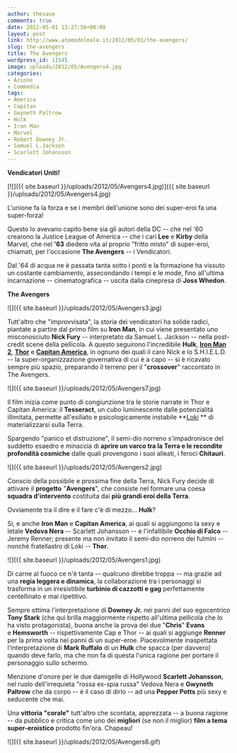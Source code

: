 ```yaml
---
author: thesave
comments: true
date: 2012-05-01 13:27:58+00:00
layout: post
link: http://www.atomodelmale.it/2012/05/01/the-avengers/
slug: the-avengers
title: The Avengers
wordpress_id: 11545
image: uploads/2012/05/Avengers4.jpg
categories:
- Azione
- Commedia
tags:
- America
- Capitan
- Gwyneth Paltrow
- Hulk
- Iron Man
- Marvel
- Robert Downey Jr.
- Samuel L.Jackson
- Scarlett Johansson
---
```


**Vendicatori Uniti!**

[![]({{ site.baseurl }}/uploads/2012/05/Avengers4.jpg)]({{ site.baseurl }}/uploads/2012/05/Avengers4.jpg)

L'unione fa la forza e se i membri dell'unione sono dei super-eroi fa una super-forza!

Questo lo avevano capito bene sia gli autori della DC -- che nel '60 crearono la Justice League of America -- che i cari **Lee** e **Kirby** della Marvel, che nel **'63** diedero vita al proprio "fritto misto" di super-eroi, chiamati, per l'occasione **The Avengers** -- i Vendicatori.

Dal '64 di acqua ne è passata tanta sotto i ponti e la formazione ha vissuto un costante cambiamento, assecondando i tempi e le mode, fino all'ultima incarnazione -- cinematografica -- uscita dalla cinepresa di **Joss Whedon**.

**The Avengers**

![]({{ site.baseurl }}/uploads/2012/05/Avengers3.jpg)

Tutt'altro che "improvvisata", la storia dei vendicatori ha solide radici, piantate a partire dal primo film su **Iron Man**, in cui viene presentato uno misconosciuto **Nick Fury** -- interpretato da Samuel L. Jackson -- nella post-credit scene della pellicola. A questo seguirono l'incredibile **Hulk**, **[Iron Man 2](/2010/05/04/iron-man-2/)**, **[Thor](/2011/05/03/thor/)** e **[Capitan America](/2011/07/31/capitan-america-il-primo-vendicatore/)**, in ognuno dei quali il caro Nick e lo S.H.I.E.L.D. -- la super-organizzazione governativa di cui è a capo -- si è ricavato sempre più spazio, preparando il terreno per il "**crossover**" raccontato in The Avengers.

![]({{ site.baseurl }}/uploads/2012/05/Avengers7.jpg)

Il film inizia come punto di congiunzione tra le storie narrate in Thor e Capitan America: il **Tesseract**, un cubo luminescente dalle potenzialità illimitata, permette all'esiliato e psicologicamente instabile **[Loki](/2011/05/03/thor/) ** di materializzarsi sulla Terra.

Spargendo "panico et distruzione", il semi-dio norreno s'impadronisce del suddetto esaedro e minaccia di **aprire un varco tra la Terra e le recondite profondità cosmiche** dalle quali provengono i suoi alleati, i feroci **Chitauri**.

![]({{ site.baseurl }}/uploads/2012/05/Avengers2.jpg)

Conscio della possibile e prossima fine della Terra, Nick Fury decide di attivare il **progetto** "**Avengers**", che consiste nel formare una coesa **squadra d'intervento** costituita dai **più grandi eroi della Terra**.

Ovviamente tra il dire e il fare c'è di mezzo... **Hulk**?

Si, e anche **Iron Man** e **Capitan America**, ai quali si aggiungono la sexy e letale **Vedova Nera** -- Scarlett Johansson -- e l'infallibile **Occhio di Falco** -- Jeremy Renner; presente ma non invitato il semi-dio norreno dei fulmini -- nonchè fratellastro di Loki -- **Thor**.

![]({{ site.baseurl }}/uploads/2012/05/Avengers1.jpg)

Di carne al fuoco ce n'è tanta -- qualcuno direbbe troppa -- ma grazie ad una **regia leggera e dinamica**, la collaborazione tra i personaggi si trasforma in un irresistibile **turbinio di cazzotti e gag** perfettamente centellinato e mai ripetitivo.

Sempre ottima l'interpretazione di **Downey Jr.** nei panni del suo egocentrico **Tony Stark** (che qui brilla maggiormente rispetto all'ultima pellicola che lo ha visto protagonista), buona anche la prova dei due "**Chris**" **Evans** e **Hemsworth** -- rispettivamente Cap e Thor -- ai quali si aggiunge **Renner** per la prima volta nei panni di un super-eroe. Piacevolmente inaspettata l'interpretazione di **Mark Ruffalo** di un **Hulk** che spacca (per davvero) quando deve farlo, ma che non fa di questa l'unica ragione per portare il personaggio sullo schermo.

Menzione d'onore per le due damigelle di Hollywood **Scarlett Johansson**, nel ruolo dell'irrequieta "rossa ex-spia russa" Vedova Nera e **Gwyneth Paltrow** che da corpo -- è il caso di dirlo -- ad una **Pepper Potts** più sexy e seducente che mai.

Una **vittoria "corale"** tutt'altro che scontata, apprezzata -- a buona ragione -- da pubblico e critica come uno dei **migliori** (se non il miglior) **film a tema super-eroistico** prodotto fin'ora. Chapeau!

![]({{ site.baseurl }}/uploads/2012/05/Avengers6.gif)
